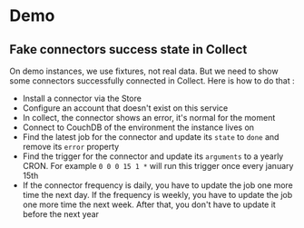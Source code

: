 # Demo

## Fake connectors success state in Collect

On demo instances, we use fixtures, not real data. But we need to show some connectors
successfully connected in Collect. Here is how to do that :

* Install a connector via the Store
* Configure an account that doesn't exist on this service
* In collect, the connector shows an error, it's normal for the moment
* Connect to CouchDB of the environment the instance lives on
* Find the latest job for the connector and update its `state` to `done` and remove its `error` property
* Find the trigger for the connector and update its `arguments` to a yearly CRON. For example `0 0 0 15 1 *` will run this trigger once every january 15th
* If the connector frequency is daily, you have to update the job one more time the next day. If the frequency is weekly, you have to update the job one more time the next week. After that, you don't have to update it before the next year
